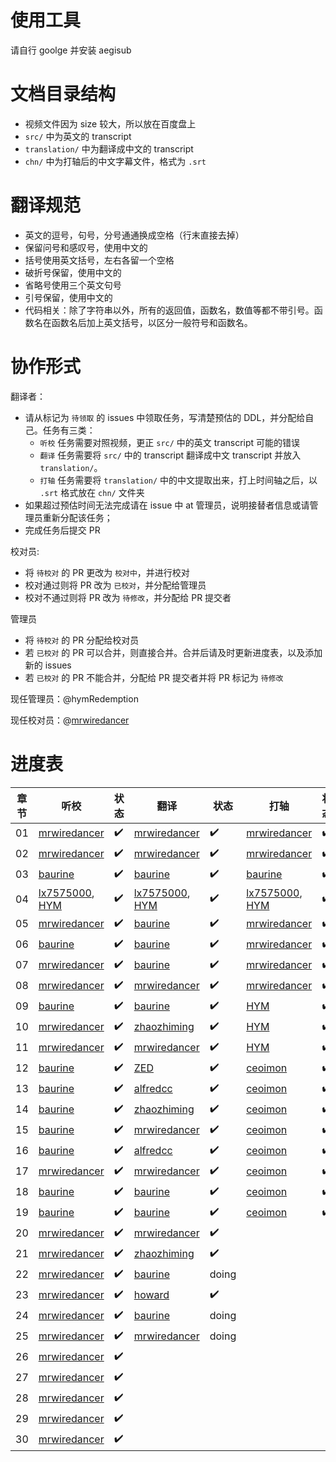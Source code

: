 # 使用工具
请自行 goolge 并安装 aegisub

# 文档目录结构

* 视频文件因为 size 较大，所以放在百度盘上
* `src/` 中为英文的 transcript 
* `translation/` 中为翻译成中文的 transcript
* `chn/` 中为打轴后的中文字幕文件，格式为 `.srt`


# 翻译规范
* 英文的逗号，句号，分号通通换成空格（行末直接去掉）
* 保留问号和感叹号，使用中文的
* 括号使用英文括号，左右各留一个空格
* 破折号保留，使用中文的
* 省略号使用三个英文句号
* 引号保留，使用中文的
* 代码相关：除了字符串以外，所有的返回值，函数名，数值等都不带引号。函数名在函数名后加上英文括号，以区分一般符号和函数名。

# 协作形式

翻译者：

* 请从标记为 `待领取` 的 issues 中领取任务，写清楚预估的 DDL，并分配给自己。任务有三类：
  * `听校` 任务需要对照视频，更正 `src/` 中的英文 transcript 可能的错误
  * `翻译` 任务需要将 `src/` 中的 transcript 翻译成中文 transcript 并放入 `translation/`。
  * `打轴` 任务需要将 `translation/` 中的中文提取出来，打上时间轴之后，以 `.srt` 格式放在 `chn/` 文件夹
* 如果超过预估时间无法完成请在 issue 中 at 管理员，说明接替者信息或请管理员重新分配该任务；
* 完成任务后提交 PR

校对员:
* 将 `待校对` 的 PR 更改为 `校对中`，并进行校对
* 校对通过则将 PR 改为 `已校对`，并分配给管理员
* 校对不通过则将 PR 改为 `待修改`，并分配给 PR 提交者

管理员
* 将 `待校对` 的 PR 分配给校对员
* 若 `已校对` 的 PR 可以合并，则直接合并。合并后请及时更新进度表，以及添加新的 issues
* 若 `已校对` 的 PR 不能合并，分配给 PR 提交者并将 PR 标记为 `待修改`


现任管理员：@hymRedemption

现任校对员：@[mrwiredancer](https://github.com/Mr-Wiredancer)

# 进度表
章节 | 听校| 状态 | 翻译| 状态 | 打轴 | 状态 
---- | ---- | ---- | ---- | --- | ---- | ---- 
01 |[mrwiredancer](https://github.com/Mr-Wiredancer) | ✔️ |[mrwiredancer](https://github.com/Mr-Wiredancer) | ✔️|[mrwiredancer](https://github.com/Mr-Wiredancer) | ✔️
02 |[mrwiredancer](https://github.com/Mr-Wiredancer) | ✔️ |[mrwiredancer](https://github.com/Mr-Wiredancer) | ✔️|[mrwiredancer](https://github.com/Mr-Wiredancer) | ✔️
03 |[baurine](https://github.com/baurine) | ✔️ |[baurine](https://github.com/baurine) | ✔️|[baurine](https://github.com/baurine) | ✔️
04 |[lx7575000](https://github.com/lx7575000), [HYM](https://github.com/hymRedemption) |✔️ |[lx7575000](https://github.com/lx7575000), [HYM](https://github.com/hymRedemption) | ✔️ |[lx7575000](https://github.com/lx7575000), [HYM](https://github.com/hymRedemption) | ✔️
05 | [mrwiredancer](https://github.com/Mr-Wiredancer)| ✔️ | [baurine](https://github.com/baurine) | ✔️ | [mrwiredancer](https://github.com/Mr-Wiredancer) | ✔️
06 | [baurine](https://github.com/baurine) |✔️ | [baurine](https://github.com/baurine) |✔️ | [mrwiredancer](https://github.com/Mr-Wiredancer) | ✔️
07 |[mrwiredancer](https://github.com/Mr-Wiredancer) |✔️ | [baurine](https://github.com/baurine) |✔️ | [mrwiredancer](https://github.com/Mr-Wiredancer) | ✔️
08 |[mrwiredancer](https://github.com/Mr-Wiredancer) |✔️ |[mrwiredancer](https://github.com/Mr-Wiredancer) | ✔️| [mrwiredancer](https://github.com/Mr-Wiredancer) |  ✔️ 
09 |[baurine](https://github.com/baurine)| ✔️ |[baurine](https://github.com/baurine) | ✔️ | [HYM](https://github.com/hymRedemption) | ✔️
10 |[mrwiredancer](https://github.com/Mr-Wiredancer) | ✔️ |[zhaozhiming](https://github.com/zhaozhiming) | ✔️ | [HYM](https://github.com/hymRedemption) | ✔️
11 |[mrwiredancer](https://github.com/Mr-Wiredancer) |✔️ |[mrwiredancer](https://github.com/Mr-Wiredancer) | ✔️ | [HYM](https://github.com/hymRedemption) | ✔️
12 |[baurine](https://github.com/baurine) |✔️ | [ZED](https://github.com/zedzhang)| ✔️ | [ceoimon](https://github.com/ceoimon)| ✔️
13 |[baurine](https://github.com/baurine) |✔️ |[alfredcc](https://github.com/alfredcc) | ✔️ |  [ceoimon](https://github.com/ceoimon)| ✔️
14 |[baurine](https://github.com/baurine) |✔️ |[zhaozhiming](https://github.com/zhaozhiming) | ✔️| [ceoimon](https://github.com/ceoimon)| ✔️
15 |[baurine](https://github.com/baurine)|✔️ |[mrwiredancer](https://github.com/Mr-Wiredancer) |✔️ | [ceoimon](https://github.com/ceoimon)| ✔️
16 |[baurine](https://github.com/baurine)|✔️ |[alfredcc](https://github.com/alfredcc) |✔️ |  [ceoimon](https://github.com/ceoimon)| ✔️
17 |[mrwiredancer](https://github.com/Mr-Wiredancer)|✔️ | [mrwiredancer](https://github.com/Mr-Wiredancer)| ✔️| [ceoimon](https://github.com/ceoimon)| ✔️
18 |[baurine](https://github.com/baurine)|✔️ | [baurine](https://github.com/baurine) | ✔️|  [ceoimon](https://github.com/ceoimon)| ✔️
19 |[baurine](https://github.com/baurine)|✔️ | [baurine](https://github.com/baurine) | ✔️|  [ceoimon](https://github.com/ceoimon)| ✔️
20 |[mrwiredancer](https://github.com/Mr-Wiredancer) | ✔️ | [mrwiredancer](https://github.com/Mr-Wiredancer) | ✔️| 
21 |[mrwiredancer](https://github.com/Mr-Wiredancer) | ✔️ |[zhaozhiming](https://github.com/zhaozhiming) | ✔️
22 | [mrwiredancer](https://github.com/Mr-Wiredancer) | ✔️ | [baurine](https://github.com/baurine) | doing
23 | [mrwiredancer](https://github.com/Mr-Wiredancer) | ✔️ | [howard](https://github.com/hayeah) | ✔️
24 | [mrwiredancer](https://github.com/Mr-Wiredancer) | ✔️ | [baurine](https://github.com/baurine) | doing
25 | [mrwiredancer](https://github.com/Mr-Wiredancer) | ✔️ | [mrwiredancer](https://github.com/Mr-Wiredancer) | doing
26 |  [mrwiredancer](https://github.com/Mr-Wiredancer) | ✔️
27 | [mrwiredancer](https://github.com/Mr-Wiredancer) | ✔️
28 |[mrwiredancer](https://github.com/Mr-Wiredancer) | ✔️
29 |[mrwiredancer](https://github.com/Mr-Wiredancer) | ✔️
30 | [mrwiredancer](https://github.com/Mr-Wiredancer) | ✔️
